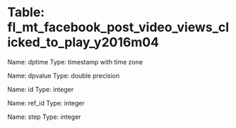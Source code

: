 Table: fl_mt_facebook_post_video_views_clicked_to_play_y2016m04
===============================================================

Name: dptime
Type: timestamp with time zone

Name: dpvalue
Type: double precision

Name: id
Type: integer

Name: ref_id
Type: integer

Name: step
Type: integer

